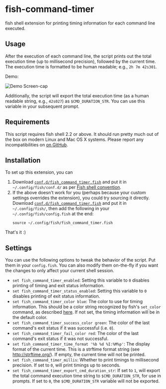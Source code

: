 fish-command-timer
==================

fish shell extension for printing timing information for each command line
executed.

Usage
-----

After the execution of each command line, the script prints out the total
execution time (up to millisecond precision), followed by the current time. The
execution time is formatted to be human readable; e.g., `2h 7m 42s301`.

Demo:

![Demo Screen-cap](https://github.com/jichu4n/bash-command-timer/raw/master/bash_command_timer_screenshot.gif)

Additionally, the script will export the total execution time (as a human
readable string, e.g., `42s027`) as `$CMD_DURATION_STR`. You can use this
variable in your subsequent prompt.

Requirements
------------

This script requires fish shell 2.2 or above. It should run pretty much out of
the box on modern Linux and Mac OS X systems. Please report any
incompatibilities on
[on GitHub](https://github.com/jichu4n/fish-command-timer/issues).

Installation
------------

To set up this extension, you can

1. Download [`conf.d/fish_command_timer.fish`](https://github.com/jichu4n/fish-command-timer/blob/master/conf.d/fish_command_timer.fish) and put it in `~/.config/fish/conf.d/` as per [Fish shell convention](https://fishshell.com/docs/current/index.html#initialization).
2. If the above doesn't work for you (perhaps because your custom settings overrides the extension), you could try sourcing it directly. Download [`conf.d/fish_command_timer.fish`](https://github.com/jichu4n/fish-command-timer/blob/master/conf.d/fish_command_timer.fish) and put it in `~/.config/fish/`, then add the following in your `~/.config/fish/config.fish` at the end:
   ```
   source ~/.config/fish/fish_command_timer.fish
   ```

That's it :)

Settings
--------

You can use the following options to tweak the behavior of the script. 
Put them in your `config.fish`. 
You can also modify them on-the-fly if you want the changes to only affect your current shell session.

* `set fish_command_timer_enabled`: Setting this variable to `0` disables
  printing of timing and exit status information.
* `set fish_command_timer_status_enabled`: Setting this variable to `0`
  disables printing of exit status information.
* `set fish_command_timer_color blue`: The color to use for timing information.
  This should be a color string recognized by fish's `set_color` command, as
  described [here](http://fishshell.com/docs/current/commands.html#set_color).
  If not set, the timing information will be in the default color.
* `set fish_command_timer_success_color green`: The color of the last command's exit
  status if it was successful (i.e. `0`).
* `set fish_command_timer_fail_color red`: The color of the last command's exit
  status if it was not successful.
* `set fish_command_timer_time_format '%b %d %I:%M%p'`: The display format of
  the current time.  This is a strftime format string (see
  http://strftime.org/). If empty, the current time will not be printed.
* `set fish_command_timer_millis`: Whether to print timings to millisecond
  precision. If set to `0`, will print timings up to seconds.
* `set fish_command_timer_export_cmd_duration_str`: If set to `1`, will export
  the total command execution time string to `$CMD_DURATION_STR`, for use in
  prompts. If set to `0`, the `$CMD_DURATION_STR` variable will not be exported.

